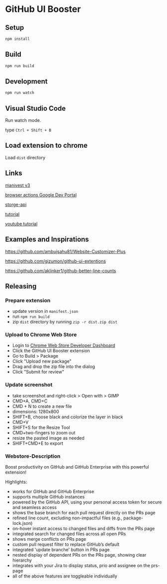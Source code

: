 # GitHub UI Booster

## Setup

```sh
npm install
```

## Build

```sh
npm run build
```

## Development

```sh
npm run watch
```

## Visual Studio Code

Run watch mode.

type `Ctrl + Shift + B`

## Load extension to chrome

Load `dist` directory

## Links

[manivest v3](https://stackoverflow.com/questions/63308160/how-to-migrate-manifest-version-2-to-v3-for-chrome-extension)

[browser actions Google Dev Portal](https://developer.chrome.com/blog/mv3-actions?hl=de)

[storge-api](https://dev.to/ambujsahu81/where-to-store-data-in-chrome-extension--1be6)

[tutorial](https://meenumatharu.medium.com/building-a-google-chrome-extension-with-manifest-v3-a-basic-example-to-get-started-0e976938bc70)

[youtube tutorial](https://www.youtube.com/watch?v=tIJrby96Oog)

## Examples and Inspirations

<https://github.com/ambujsahu81/Website-Customizer-Plus>

<https://github.com/gizumon/github-ui-extentions>

<https://github.com/aklinker1/github-better-line-counts>

## Releasing

### Prepare extension

- update version in `manifest.json`
- run `npm run build`
- zip `dist` directory by running `zip -r dist.zip dist`

### Upload to Chrome Web Store

- Login to [Chrome Web Store Developer Dashboard](https://chrome.google.com/webstore/devconsole)
- Click the GitHub UI Booster extension
- Go to Build > Package
- Click "Upload new package"
- Drag and drop the zip file into the dialog
- Click "Submit for review"

### Update screenshot

- take screenshot and right-click > Open with > GIMP
- CMD+A, CMD+C
- CMD + N to create a new file
- dimensions: 1280x800
- SHIFT+B, choose black and colorize the layer in black
- CMD+V
- SHIFT+S for the Resize Tool
- CMD+two-fingers to zoom out
- resize the pasted image as needed
- SHIFT+CMD+E to export

### Webstore-Description

Boost productivity on GitHub and GitHub Enterprise with this powerful extension!

Highlights:

- works for GitHub and GitHub Enterprise
- supports multiple GitHub instances
- powered by the GitHub API, using your personal access token for secure and seamless access
- shows the base branch for each pull request directly on the PRs page
- refined line count, excluding non-impactful files (e.g., package-lock.json)
- on-hover instant access to changed files and diffs from the PRs page
- integrated search for changed files across all open PRs
- shows merge conflicts on PRs page
- custom pull request filter to replace GitHub’s default
- integrated 'update branche' button in PRs page
- nested display of dependent PRs on the PRs page, showing clear hierarchy
- integrates with your Jira to display status, prio and assignee on the prs-page
- all of the above features are toggleable individually
